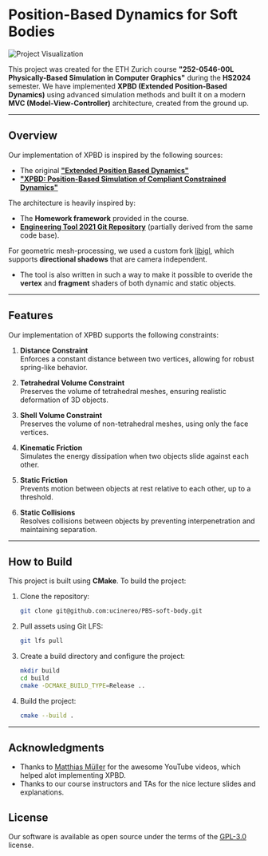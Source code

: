 # Position-Based Dynamics for Soft Bodies

![Project Visualization](assets/demo.gif)

This project was created for the ETH Zurich course **"252-0546-00L Physically-Based Simulation in Computer Graphics"** during the **HS2024** semester. We have implemented **XPBD (Extended Position-Based Dynamics)** using advanced simulation methods and built it on a modern **MVC (Model-View-Controller)** architecture, created from the ground up.

---

## Overview

Our implementation of XPBD is inspired by the following sources:
- The original **["Extended Position Based Dynamics"](https://diglib.eg.org/server/api/core/bitstreams/e057a383-9937-4204-850a-97d851d0eebd/content)**
- **["XPBD: Position-Based Simulation of Compliant Constrained Dynamics"](https://dl.acm.org/doi/10.1145/2994258.2994272)**

The architecture is heavily inspired by:
- The **Homework framework** provided in the course.
- **[Engineering Tool 2021 Git Repository](https://gitlab.ethz.ch/mathiebr/engtool21/-/tree/master)** (partially derived from the same code base).

For geometric mesh-processing, we used a custom fork [libigl](https://libigl.github.io/), which supports **directional shadows** that are camera independent.
- The tool is also written in such a way to make it possible to overide the **vertex** and **fragment** shaders of both dynamic and static objects.

---

## Features

Our implementation of XPBD supports the following constraints:

1. **Distance Constraint**  
   Enforces a constant distance between two vertices, allowing for robust spring-like behavior.

2. **Tetrahedral Volume Constraint**  
   Preserves the volume of tetrahedral meshes, ensuring realistic deformation of 3D objects.

3. **Shell Volume Constraint**  
   Preserves the volume of non-tetrahedral meshes, using only the face vertices.

4. **Kinematic Friction**  
   Simulates the energy dissipation when two objects slide against each other.

5. **Static Friction**  
   Prevents motion between objects at rest relative to each other, up to a threshold.

6. **Static Collisions**  
   Resolves collisions between objects by preventing interpenetration and maintaining separation.

---

## How to Build

This project is built using **CMake**. To build the project:

1. Clone the repository:
    ```bash
    git clone git@github.com:ucinereo/PBS-soft-body.git
    ```

2. Pull assets using Git LFS:
   ```bash
   git lfs pull
   ```

4. Create a build directory and configure the project:
   ```bash
   mkdir build
   cd build
   cmake -DCMAKE_BUILD_TYPE=Release ..
   ```

5. Build the project:
   ```bash
   cmake --build .
   ```

---

## Acknowledgments
- Thanks to [Matthias Müller](https://www.youtube.com/@matthimf) for the awesome YouTube videos, which helped alot implementing XPBD.
- Thanks to our course instructors and TAs for the nice lecture slides and explanations.

## License
Our software is available as open source under the terms of the [GPL-3.0](LICENSE.txt) license.